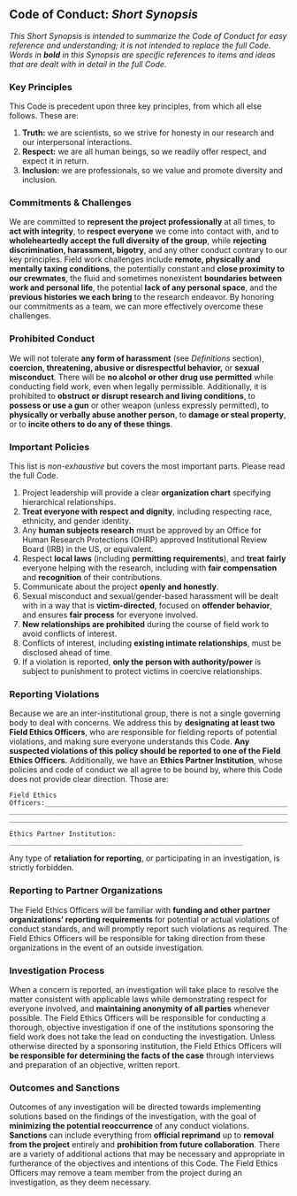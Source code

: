 ## **Code of Conduct: _Short Synopsis_**

_This Short Synopsis is intended to summarize the Code of Conduct for easy reference and understanding; it is not intended to replace the full Code. Words in **bold** in this Synopsis are specific references to items and ideas that are dealt with in detail in the full Code._ 


### Key Principles 

This Code is precedent upon three key principles, from which all else follows. These are:

1. **Truth:** we are scientists, so we strive for honesty in our research and our interpersonal interactions.
2. **Respect:** we are all human beings, so we readily offer respect, and expect it in return.
3. **Inclusion:** we are professionals, so we value and promote diversity and inclusion.


### Commitments & Challenges

We are committed to **represent the project professionally** at all times, to **act with integrity**, to **respect everyone** we come into contact with, and to **wholeheartedly accept the full diversity of the group**, while **rejecting discrimination, harassment, bigotry**, and any other conduct contrary to our key principles. Field work challenges include **remote, physically and mentally taxing conditions**, the potentially constant and **close proximity to our crewmates**, the fluid and sometimes nonexistent **boundaries between work and personal life**, the potential **lack of any personal space**, and the **previous histories we each bring** to the research endeavor. By honoring our commitments as a team, we can more effectively overcome these challenges. 


### Prohibited Conduct

We will not tolerate **any form of harassment** (see _Definitions_ section), **coercion, threatening, abusive or disrespectful behavior,** or **sexual misconduct**. There will be **no alcohol or other drug use permitted** while conducting field work, even when legally permissible. Additionally, it is prohibited to **obstruct or disrupt research and living conditions**, to **possess or use a gun** or other weapon (unless expressly permitted), to **physically or verbally abuse another person**, to **damage or steal property**, or to **incite others to do any of these things**. 


### Important Policies

This list is _non-exhaustive_ but covers the most important parts. Please read the full Code.

1. Project leadership will provide a clear **organization chart** specifying hierarchical relationships.
2. **Treat everyone with respect and dignity**, including respecting race, ethnicity, and gender identity.
3. Any **human subjects research** must be approved by an Office for Human Research Protections (OHRP) approved Institutional Review Board (IRB) in the US, or equivalent.
4. Respect **local laws** (including **permitting requirements**), and **treat fairly** everyone helping with the research, including with **fair compensation** and **recognition** of their contributions. 
5. Communicate about the project **openly and honestly**. 
6. Sexual misconduct and sexual/gender-based harassment will be dealt with in a way that is **victim-directed**, focused on **offender behavior**, and ensures **fair process** for everyone involved. 
7. **New relationships are prohibited** during the course of field work to avoid conflicts of interest. 
8. Conflicts of interest, including **existing intimate relationships**, must be disclosed ahead of time.
9. If a violation is reported, **only the person with authority/power** is subject to punishment to protect victims in coercive relationships.


### Reporting Violations 

Because we are an inter-institutional group, there is not a single governing body to deal with concerns. We address this by **designating at least two Field Ethics Officers**, who are responsible for fielding reports of potential violations, and making sure everyone understands this Code. **Any suspected violations of this policy should be reported to one of the Field Ethics Officers.** Additionally, we have an **Ethics Partner Institution**, whose policies and code of conduct we all agree to be bound by, where this Code does not provide clear direction. Those are: 

    Field Ethics Officers:_________________________________________________________________ 
    _______________________________________________________________________________________
    _______________________________________________________________________________________

    Ethics Partner Institution: ___________________________________________________________

Any type of **retaliation for reporting**, or participating in an investigation, is strictly forbidden. 


### Reporting to Partner Organizations 

The Field Ethics Officers will be familiar with **funding and other partner organizations’ reporting requirements** for potential or actual violations of conduct standards, and will promptly report such violations as required. The Field Ethics Officers will be responsible for taking direction from these organizations in the event of an outside investigation. 


### Investigation Process

When a concern is reported, an investigation will take place to resolve the matter consistent with applicable laws while demonstrating respect for everyone involved, and **maintaining anonymity of all parties** whenever possible. The Field Ethics Officers will be responsible for conducting a thorough, objective investigation if one of the institutions sponsoring the field work does not take the lead on conducting the investigation. Unless otherwise directed by a sponsoring institution, the Field Ethics Officers will **be responsible for determining the facts of the case** through interviews and preparation of an objective, written report. 


### Outcomes and Sanctions

Outcomes of any investigation will be directed towards implementing solutions based on the findings of the investigation, with the goal of **minimizing the potential reoccurrence** of any conduct violations. **Sanctions** can include everything from **official reprimand** up to **removal from the project** entirely and **prohibition from future collaboration**. There are a variety of additional actions that may be necessary and appropriate in furtherance of the objectives and intentions of this Code. The Field Ethics Officers may remove a team member from the project during an investigation, as they deem necessary.
